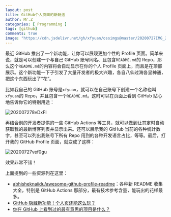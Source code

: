 ```yaml
---
layout: post
title: GitHub个人页面的新玩法
author: Mr.Z
categories: [ Programming ]
tags: [github]
comments: true
image: "https://cdn.jsdelivr.net/gh/xfyuan/ossimgs@master/20200727IMG_20200721_132900.jpg"
---
```


最近 GitHub 推出了一个新功能，让你可以展现更加个性的 Profile 页面。简单来说，就是可以创建一个与自己 GitHub 账号同名、且包含`README.md`的 Repo，那么这个`README.md`的内容将会自动显示在你的个人 Profile 页面上，而且是在顶部展示。这个新功能一下子引发了大量开发者的极大兴趣，各自八仙过海各显神通，把这个东西玩出了“花”。

比如我自己的 GitHub 账号是`xfyuan`，就可以在自己账号下创建一个名称也叫`xfyuan`的 Repo，并且包含一个`README.md`。这时可以在页面上看到 GitHub 贴心地告诉你它的特别用途：

![202007278vDxFI](https://cdn.jsdelivr.net/gh/xfyuan/ossimgs@master/202007278vDxFI.png)

再结合别的开发者提供的一些 GitHub Actions 等工具，就可以做到让其定时自动获取我的最新博客列表并显示出来。还可以展示我的 GitHub 当前的各种统计数字，甚至可以列出我账号下所有 Repo 用到的各种开发语言占比，等等。最后，打开我的 GitHub Profile 页面，就变成了这样：

![20200727vef0gu](https://cdn.jsdelivr.net/gh/xfyuan/ossimgs@master/20200727vef0gu.png)

效果非常不错！

上面提到的一些资源列在这里：

- [abhisheknaiidu/awesome-github-profile-readme](https://github.com/abhisheknaiidu/awesome-github-profile-readme)：各种新 README 收集大全，特别是 GitHub Actions 那部分，最有技术参考含量，能玩出的花样最多。
- [GitHub 隐藏新功能！个人页还能这么玩？](https://zhuanlan.zhihu.com/p/161029860)
- [你在 GitHub 上看到过的最有意思的项目是什么？](https://zhuanlan.zhihu.com/p/161705999)